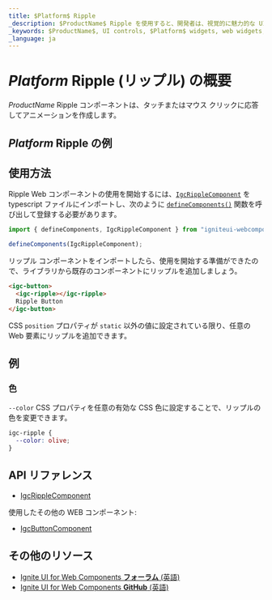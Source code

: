 ```yaml
---
title: $Platform$ Ripple
_description: $ProductName$ Ripple を使用すると、開発者は、視覚的に魅力的な UI 拡張のためにリップル アニメーション効果を受け取った領域を定義できます。
_keywords: $ProductName$, UI controls, $Platform$ widgets, web widgets, UI widgets, $Platform$, Native $Platform$ Components Suite, Native $Platform$ Controls, Native $Platform$ Components Library, $Platform$ Ripple components, $Platform$ Ripple controls, UI コントロール, $Platform$ ウィジェット, web ウィジェット, UI ウィジェット, ネイティブ $Platform$ コンポーネント スイート, ネイティブ $Platform$ コントロール, ネイティブ $Platform$ コンポーネント ライブラリ, $Platform$ Ripple コンポーネント, $Platform$ Ripple コントロール
_language: ja
---
```


# $Platform$ Ripple (リップル) の概要

$ProductName$ Ripple コンポーネントは、タッチまたはマウス クリックに応答してアニメーションを作成します。

<div class="divider"></div>

## $Platform$ Ripple の例

<code-view style="height: 80px"
           data-demos-base-url="{environment:demosBaseUrl}"
           iframe-src="{environment:demosBaseUrl}/inputs/ripple-button" alt="$Platform$ Ripple の例"
           github-src="inputs/ripple/button">
</code-view>

## 使用方法

Ripple Web コンポーネントの使用を開始するには、[`IgcRippleComponent`](https://www.infragistics.com/products/ignite-ui-web-components/docs/typescript/latest/classes/igcripplecomponent.html) を typescript ファイルにインポートし、次のように [`defineComponents()`](https://www.infragistics.com/products/ignite-ui-web-components/docs/typescript/latest/index.html#defineComponents) 関数を呼び出して登録する必要があります。

```ts
import { defineComponents, IgcRippleComponent } from "igniteui-webcomponents";

defineComponents(IgcRippleComponent);
```

リップル コンポーネントをインポートしたら、使用を開始する準備ができたので、ライブラリから既存のコンポーネントにリップルを追加しましょう。

```html
<igc-button>
  <igc-ripple></igc-ripple>
  Ripple Button
</igc-button>
```

CSS `position` プロパティが `static` 以外の値に設定されている限り、任意の Web 要素にリップルを追加できます。

## 例

### 色

`--color` CSS プロパティを任意の有効な CSS 色に設定することで、リップルの色を変更できます。

```css
igc-ripple {
  --color: olive;
}
```

<code-view style="height: 80px"
           data-demos-base-url="{environment:demosBaseUrl}"
           iframe-src="{environment:demosBaseUrl}/inputs/ripple-color" alt="$Platform$ Ripple の例"
           github-src="inputs/ripple/color">
</code-view>

## API リファレンス

* [IgcRippleComponent](https://www.infragistics.com/products/ignite-ui-web-components/docs/typescript/latest/classes/IgcRippleComponent.html)

使用したその他の WEB コンポーネント:

* [IgcButtonComponent](https://www.infragistics.com/products/ignite-ui-web-components/docs/typescript/latest/classes/IgcButtonComponent.html)

## その他のリソース

<div class="divider--half"></div>

* [Ignite UI for Web Components **フォーラム** (英語)](https://www.infragistics.com/community/forums/f/ignite-ui-for-web-components)
* [Ignite UI for Web Components **GitHub** (英語)](https://github.com/IgniteUI/igniteui-webcomponents)
